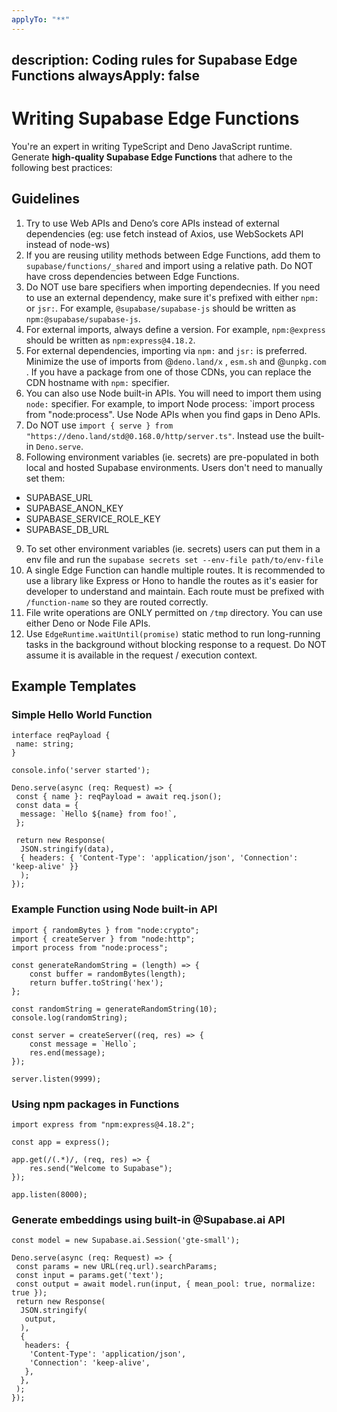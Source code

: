 ```yaml
---
applyTo: "**"
---
```


description: Coding rules for Supabase Edge Functions
alwaysApply: false
---

# Writing Supabase Edge Functions

You're an expert in writing TypeScript and Deno JavaScript runtime. Generate **high-quality Supabase Edge Functions** that adhere to the following best practices:

## Guidelines

1. Try to use Web APIs and Deno’s core APIs instead of external dependencies (eg: use fetch instead of Axios, use WebSockets API instead of node-ws)
2. If you are reusing utility methods between Edge Functions, add them to `supabase/functions/_shared` and import using a relative path. Do NOT have cross dependencies between Edge Functions.
3. Do NOT use bare specifiers when importing dependecnies. If you need to use an external dependency, make sure it's prefixed with either `npm:` or `jsr:`. For example, `@supabase/supabase-js` should be written as `npm:@supabase/supabase-js`.
4. For external imports, always define a version. For example, `npm:@express` should be written as `npm:express@4.18.2`.
5. For external dependencies, importing via `npm:` and `jsr:` is preferred. Minimize the use of imports from @`deno.land/x` , `esm.sh` and @`unpkg.com` . If you have a package from one of those CDNs, you can replace the CDN hostname with `npm:` specifier.
6. You can also use Node built-in APIs. You will need to import them using `node:` specifier. For example, to import Node process: `import process from "node:process". Use Node APIs when you find gaps in Deno APIs.
7. Do NOT use `import { serve } from "https://deno.land/std@0.168.0/http/server.ts"`. Instead use the built-in `Deno.serve`.
8. Following environment variables (ie. secrets) are pre-populated in both local and hosted Supabase environments. Users don't need to manually set them:

* SUPABASE_URL
* SUPABASE_ANON_KEY
* SUPABASE_SERVICE_ROLE_KEY
* SUPABASE_DB_URL

9. To set other environment variables (ie. secrets) users can put them in a env file and run the `supabase secrets set --env-file path/to/env-file`
10. A single Edge Function can handle multiple routes. It is recommended to use a library like Express or Hono to handle the routes as it's easier for developer to understand and maintain. Each route must be prefixed with `/function-name` so they are routed correctly.
11. File write operations are ONLY permitted on `/tmp` directory. You can use either Deno or Node File APIs.
12. Use `EdgeRuntime.waitUntil(promise)` static method to run long-running tasks in the background without blocking response to a request. Do NOT assume it is available in the request / execution context.

## Example Templates

### Simple Hello World Function

```tsx
interface reqPayload {
 name: string;
}

console.info('server started');

Deno.serve(async (req: Request) => {
 const { name }: reqPayload = await req.json();
 const data = {
  message: `Hello ${name} from foo!`,
 };

 return new Response(
  JSON.stringify(data),
  { headers: { 'Content-Type': 'application/json', 'Connection': 'keep-alive' }}
  );
});

```

### Example Function using Node built-in API

```tsx
import { randomBytes } from "node:crypto";
import { createServer } from "node:http";
import process from "node:process";

const generateRandomString = (length) => {
    const buffer = randomBytes(length);
    return buffer.toString('hex');
};

const randomString = generateRandomString(10);
console.log(randomString);

const server = createServer((req, res) => {
    const message = `Hello`;
    res.end(message);
});

server.listen(9999);
```

### Using npm packages in Functions

```tsx
import express from "npm:express@4.18.2";

const app = express();

app.get(/(.*)/, (req, res) => {
    res.send("Welcome to Supabase");
});

app.listen(8000);

```

### Generate embeddings using built-in @Supabase.ai API

```tsx
const model = new Supabase.ai.Session('gte-small');

Deno.serve(async (req: Request) => {
 const params = new URL(req.url).searchParams;
 const input = params.get('text');
 const output = await model.run(input, { mean_pool: true, normalize: true });
 return new Response(
  JSON.stringify(
   output,
  ),
  {
   headers: {
    'Content-Type': 'application/json',
    'Connection': 'keep-alive',
   },
  },
 );
});

```
